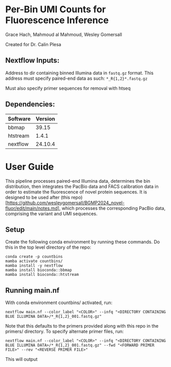 # Per-Bin UMI Counts for Fluorescence Inference 
 
Grace Hach, Mahmoud al Mahmoud, Wesley Gomersall

Created for Dr. Calin Plesa

## Nextflow Inputs: 

Address to dir containing binned Illumina data in `fastq.gz` format.
This address must specify paired-end data as such: `*_R{1,2}*.fastq.gz`

Must also specify primer sequences for removal with htseq

## Dependencies: 

| Software | Version | 
| --- | --- | 
| bbmap | 39.15 |
| htstream | 1.4.1 | 
| nextflow | 24.10.4 | 

# User Guide

This pipeline processes paired-end Illumina data, determines the bin distribution, then integrates the PacBio data and FACS calibration 
data in order to estimate the fluorescence of novel protein sequences.
It is designed to be used after (this repo)[https://github.com/wesleygomersall/BGMP2024_novel-fluor/edit/main/notes.md], 
which processes the corresponding PacBio data, comprising the variant and UMI sequences.

## Setup

Create the following conda environment by running these commands. Do this in the top level directory of the repo:
```
conda create -p countbins
mamba activate countbins/
mamba install -y nextflow 
mamba install bioconda::bbmap
mamba install bioconda::htstream
```

## Running main.nf

With conda environment countbins/ activated, run: 
```
nextflow main.nf --color_label "<COLOR>" --infq "<DIRECTORY CONTAINING BLUE ILLUMINA DATA>/*_R{1,2}_001.fastq.gz"
```

Note that this defaults to the primers provided along with this repo in the primers/ directory. To specify alternate primer files, run:
```
nextflow main.nf --color_label "<COLOR>" --infq "<DIRECTORY CONTAINING BLUE ILLUMINA DATA>/*_R{1,2}_001.fastq.gz" --fwd "<FORWARD PRIMER FILE>" --rev "<REVERSE PRIMER FILE>"
```

This will output 
```

